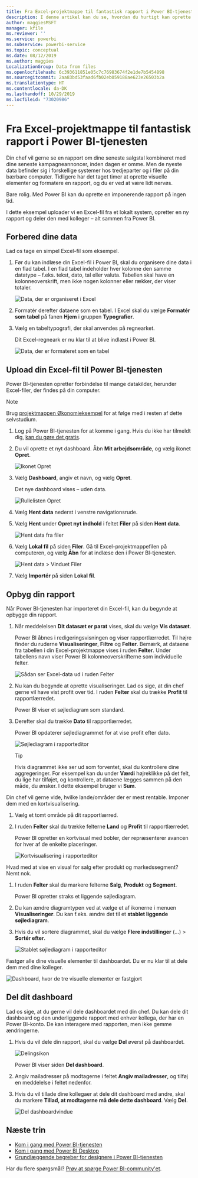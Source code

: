 ```yaml
---
title: Fra Excel-projektmappe til fantastisk rapport i Power BI-tjenesten
description: I denne artikel kan du se, hvordan du hurtigt kan oprette en fantastisk rapport fra en Excel-projektmappe.
author: maggiesMSFT
manager: kfile
ms.reviewer: ''
ms.service: powerbi
ms.subservice: powerbi-service
ms.topic: conceptual
ms.date: 08/12/2019
ms.author: maggies
LocalizationGroup: Data from files
ms.openlocfilehash: 6c393611851e05c7c76983674f2e1de7b5454898
ms.sourcegitcommit: 2aa83bd53faad6fb02eb059188ae623e26503b2a
ms.translationtype: HT
ms.contentlocale: da-DK
ms.lasthandoff: 10/29/2019
ms.locfileid: "73020986"
---
```

# <a name="from-excel-workbook-to-stunning-report-in-the-power-bi-service"></a>Fra Excel-projektmappe til fantastisk rapport i Power BI-tjenesten
Din chef vil gerne se en rapport om dine seneste salgstal kombineret med dine seneste kampagneannoncer, inden dagen er omme. Men de nyeste data befinder sig i forskellige systemer hos tredjeparter og i filer på din bærbare computer. Tidligere har det taget timer at oprette visuelle elementer og formatere en rapport, og du er ved at være lidt nervøs.

Bare rolig. Med Power BI kan du oprette en imponerende rapport på ingen tid.

I dette eksempel uploader vi en Excel-fil fra et lokalt system, opretter en ny rapport og deler den med kolleger – alt sammen fra Power BI.

## <a name="prepare-your-data"></a>Forbered dine data
Lad os tage en simpel Excel-fil som eksempel. 

1. Før du kan indlæse din Excel-fil i Power BI, skal du organisere dine data i en flad tabel. I en flad tabel indeholder hver kolonne den samme datatype – f.eks. tekst, dato, tal eller valuta. Tabellen skal have en kolonneoverskrift, men ikke nogen kolonner eller rækker, der viser totaler.

   ![Data, der er organiseret i Excel](media/service-from-excel-to-stunning-report/pbi_excel_file.png)

2. Formatér derefter dataene som en tabel. I Excel skal du vælge **Formatér som tabel** på fanen **Hjem** i gruppen **Typografier**. 

3. Vælg en tabeltypografi, der skal anvendes på regnearket. 

   Dit Excel-regneark er nu klar til at blive indlæst i Power BI.

   ![Data, der er formateret som en tabel](media/service-from-excel-to-stunning-report/pbi_excel_table.png)

## <a name="upload-your-excel-file-to-the-power-bi-service"></a>Upload din Excel-fil til Power BI-tjenesten
Power BI-tjenesten opretter forbindelse til mange datakilder, herunder Excel-filer, der findes på din computer. 

 > [!NOTE] 
 > Brug [projektmappen Økonomieksempel](sample-financial-download.md) for at følge med i resten af dette selvstudium.

1. Log på Power BI-tjenesten for at komme i gang. Hvis du ikke har tilmeldt dig, [kan du gøre det gratis](https://powerbi.com).

2. Du vil oprette et nyt dashboard. Åbn **Mit arbejdsområde**, og vælg ikonet **Opret**.

   ![Ikonet Opret](media/service-from-excel-to-stunning-report/power-bi-new-dash.png)

3. Vælg **Dashboard**, angiv et navn, og vælg **Opret**. 

   Det nye dashboard vises – uden data.

   ![Rullelisten Opret](media/service-from-excel-to-stunning-report/power-bi-create-dash.png)

4. Vælg **Hent data** nederst i venstre navigationsrude. 

5. Vælg **Hent** under **Opret nyt indhold** i feltet **Filer** på siden **Hent data**.

   ![Hent data fra filer](media/service-from-excel-to-stunning-report/pbi_get_files.png)

6. Vælg **Lokal fil** på siden **Filer**. Gå til Excel-projektmappefilen på computeren, og vælg **Åbn** for at indlæse den i Power BI-tjenesten. 

   ![Hent data > Vinduet Filer](media/service-from-excel-to-stunning-report/pbi_local_file.png)

7. Vælg **Importér** på siden **Lokal fil**.


## <a name="build-your-report"></a>Opbyg din rapport
Når Power BI-tjenesten har importeret din Excel-fil, kan du begynde at opbygge din rapport. 

1. Når meddelelsen **Dit datasæt er parat** vises, skal du vælge **Vis datasæt**.  

   Power BI åbnes i redigeringsvisningen og viser rapportlærredet. Til højre finder du ruderne **Visualiseringer**, **Filtre** og **Felter**. Bemærk, at dataene fra tabellen i din Excel-projektmappe vises i ruden **Felter**. Under tabellens navn viser Power BI kolonneoverskrifterne som individuelle felter.

   ![Sådan ser Excel-data ud i ruden Felter](media/service-from-excel-to-stunning-report/pbi_report_fields.png)

2. Nu kan du begynde at oprette visualiseringer. Lad os sige, at din chef gerne vil have vist profit over tid. I ruden **Felter** skal du trække **Profit** til rapportlærredet. 

   Power BI viser et søjlediagram som standard. 

3. Derefter skal du trække **Dato** til rapportlærredet. 

   Power BI opdaterer søjlediagrammet for at vise profit efter dato.

   ![Søjlediagram i rapporteditor](media/service-from-excel-to-stunning-report/pbi_report_pin-new.png)

   > [!TIP]
   > Hvis diagrammet ikke ser ud som forventet, skal du kontrollere dine aggregeringer. For eksempel kan du under **Værdi** højreklikke på det felt, du lige har tilføjet, og kontrollere, at dataene lægges sammen på den måde, du ønsker. I dette eksempel bruger vi **Sum**.
   > 

Din chef vil gerne vide, hvilke lande/områder der er mest rentable. Imponer dem med en kortvisualisering. 

1. Vælg et tomt område på dit rapportlærred. 

2. I ruden **Felter** skal du trække felterne **Land** og **Profit** til rapportlærredet.

   Power BI opretter en kortvisual med bobler, der repræsenterer avancen for hver af de enkelte placeringer.

   ![Kortvisualisering i rapporteditor](media/service-from-excel-to-stunning-report/pbi_report_map-new.png)

Hvad med at vise en visual for salg efter produkt og markedssegment? Nemt nok. 

1. I ruden **Felter** skal du markere felterne **Salg**, **Produkt** og **Segment**. 
   
   Power BI opretter straks et liggende søjlediagram. 

2. Du kan ændre diagramtypen ved at vælge et af ikonerne i menuen **Visualiseringer**. Du kan f.eks. ændre det til et **stablet liggende søjlediagram**. 

3. Hvis du vil sortere diagrammet, skal du vælge **Flere indstillinger** (...) > **Sortér efter**.

   ![Stablet søjlediagram i rapporteditor](media/service-from-excel-to-stunning-report/pbi_barchart-new.png)

Fastgør alle dine visuelle elementer til dashboardet. Du er nu klar til at dele dem med dine kolleger.

   ![Dashboard, hvor de tre visuelle elementer er fastgjort](media/service-from-excel-to-stunning-report/pbi_report.png)

## <a name="share-your-dashboard"></a>Del dit dashboard
Lad os sige, at du gerne vil dele dashboardet med din chef. Du kan dele dit dashboard og den underliggende rapport med enhver kollega, der har en Power BI-konto. De kan interagere med rapporten, men ikke gemme ændringerne.

1. Hvis du vil dele din rapport, skal du vælge **Del** øverst på dashboardet.

   ![Delingsikon](media/service-from-excel-to-stunning-report/power-bi-share.png)

   Power BI viser siden **Del dashboard**. 

2. Angiv mailadresser på modtagerne i feltet **Angiv mailadresser**, og tilføj en meddelelse i feltet nedenfor. 

3. Hvis du vil tillade dine kollegaer at dele dit dashboard med andre, skal du markere **Tillad, at modtagerne må dele dette dashboard**. Vælg **Del**.

   ![Del dashboardvindue](media/service-from-excel-to-stunning-report/power-bi-share-dash-new.png)

## <a name="next-steps"></a>Næste trin

* [Kom i gang med Power BI-tjenesten](service-get-started.md)
* [Kom i gang med Power BI Desktop](desktop-getting-started.md)
* [Grundlæggende begreber for designere i Power BI-tjenesten](service-basic-concepts.md)

Har du flere spørgsmål? [Prøv at spørge Power BI-community'et](http://community.powerbi.com/).

